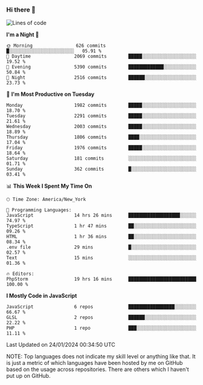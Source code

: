 ### Hi there 👋

<!--
**LynxJinxxy/LynxJinxxy** is a ✨ _special_ ✨ repository because its `README.md` (this file) appears on your GitHub profile.

Here are some ideas to get you started:

- 🔭 I’m currently working on ...
- 🌱 I’m currently learning ...
- 👯 I’m looking to collaborate on ...
- 🤔 I’m looking for help with ...
- 💬 Ask me about ...
- 📫 How to reach me: ...
- 😄 Pronouns: ...
- ⚡ Fun fact: ...
-->

<!--START_SECTION:waka-->
![Lines of code](https://img.shields.io/badge/From%20Hello%20World%20I%27ve%20Written-26.3%20million%20lines%20of%20code-blue)

**I'm a Night 🦉** 

```text
🌞 Morning                626 commits         █░░░░░░░░░░░░░░░░░░░░░░░░   05.91 % 
🌆 Daytime                2069 commits        █████░░░░░░░░░░░░░░░░░░░░   19.52 % 
🌃 Evening                5390 commits        █████████████░░░░░░░░░░░░   50.84 % 
🌙 Night                  2516 commits        ██████░░░░░░░░░░░░░░░░░░░   23.73 % 
```
📅 **I'm Most Productive on Tuesday** 

```text
Monday                   1982 commits        █████░░░░░░░░░░░░░░░░░░░░   18.70 % 
Tuesday                  2291 commits        █████░░░░░░░░░░░░░░░░░░░░   21.61 % 
Wednesday                2003 commits        █████░░░░░░░░░░░░░░░░░░░░   18.89 % 
Thursday                 1806 commits        ████░░░░░░░░░░░░░░░░░░░░░   17.04 % 
Friday                   1976 commits        █████░░░░░░░░░░░░░░░░░░░░   18.64 % 
Saturday                 181 commits         ░░░░░░░░░░░░░░░░░░░░░░░░░   01.71 % 
Sunday                   362 commits         █░░░░░░░░░░░░░░░░░░░░░░░░   03.41 % 
```


📊 **This Week I Spent My Time On** 

```text
🕑︎ Time Zone: America/New_York

💬 Programming Languages: 
JavaScript               14 hrs 26 mins      ███████████████████░░░░░░   74.97 % 
TypeScript               1 hr 47 mins        ██░░░░░░░░░░░░░░░░░░░░░░░   09.26 % 
HTML                     1 hr 36 mins        ██░░░░░░░░░░░░░░░░░░░░░░░   08.34 % 
.env file                29 mins             █░░░░░░░░░░░░░░░░░░░░░░░░   02.57 % 
Text                     15 mins             ░░░░░░░░░░░░░░░░░░░░░░░░░   01.36 % 

🔥 Editors: 
PhpStorm                 19 hrs 16 mins      █████████████████████████   100.00 % 
```

**I Mostly Code in JavaScript** 

```text
JavaScript               6 repos             █████████████████░░░░░░░░   66.67 % 
GLSL                     2 repos             ██████░░░░░░░░░░░░░░░░░░░   22.22 % 
PHP                      1 repo              ███░░░░░░░░░░░░░░░░░░░░░░   11.11 % 
```




 Last Updated on 24/01/2024 00:34:50 UTC
<!--END_SECTION:waka-->
NOTE: Top languages does not indicate my skill level or anything like that. It is just a metric of which languages have been hosted by me on GitHub based on the usage across repositories. There are others which I haven't put up on GitHub.
